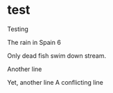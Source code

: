 # test
Testing

The rain in Spain 6
 
Only dead fish swim down stream.

Another line

Yet, another line
A conflicting line
